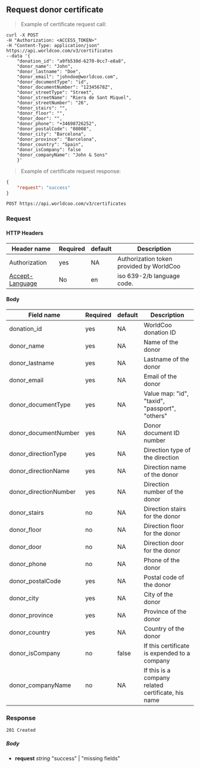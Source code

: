 ## Request donor certificate

> Example of certificate request call:

```shell
curl -X POST
-H "Authorization: <ACCESS_TOKEN>"
-H "Content-Type: application/json"
https://api.worldcoo.com/v3/certificates
--data '{
    "donation_id": "a9fb530d-6270-0cc7-e8a8",
    "donor_name": "John",
    "donor_lastname": "Doe",
    "donor_email": "johndoe@worldcoo.com",
    "donor_documentType": "id",
    "donor_documentNumber": "12345678Z",
    "donor_streetType": "Street",
    "donor_streetName": "Riera de Sant Miquel",
    "donor_streetNumber": "26",
    "donor_stairs": "",
    "donor_floor": "",
    "donor_door": "",
    "donor_phone": "+34698726252",
    "donor_postalCode": "08008",
    "donor_city": "Barcelona",
    "donor_province": "Barcelona",
    "donor_country": "Spain",
    "donor_isCompany": false
    "donor_companyName": "John & Sons"
    }'
```

> Example of certificate request response:

```json
{
    "request": "success"
}
```

`POST https://api.worldcoo.com/v3/certificates`

### Request

#### HTTP Headers

Header name | Required | default | Description
---------- | ------- | ------- | -------
Authorization | yes | NA | Authorization token provided by WorldCoo
[Accept-Language](https://www.w3.org/Protocols/rfc2616/rfc2616-sec14.html#sec14.4) | No | en | iso 639-2/b language code.

#### Body

Field name | Required | default | Description
---------- | ------- | ------- | -------
donation_id | yes | NA | WorldCoo donation ID
donor_name | yes | NA | Name of the donor
donor_lastname | yes | NA | Lastname of the donor
donor_email | yes | NA | Email of the donor
donor_documentType | yes | NA | Value map: "id", "taxid", "passport", "others"
donor_documentNumber | yes | NA | Donor document ID number
donor_directionType | yes | NA | Direction type of the direction
donor_directionName | yes | NA | Direction name of the donor
donor_directionNumber | yes | NA | Direction number of the donor
donor_stairs | no | NA | Direction stairs for the donor
donor_floor | no | NA | Direction floor for the donor
donor_door | no | NA | Direction door for the donor
donor_phone | no | NA | Phone of the donor
donor_postalCode | yes | NA | Postal code of the donor
donor_city | yes | NA | City of the donor
donor_province | yes | NA | Province of the donor
donor_country | yes | NA | Country of the donor
donor_isCompany | no | false | If this certificate is expended to a company
donor_companyName | no | NA | If this is a company related certificate, his name



### Response

`201 Created`

##### Body
- **request** *string* "success" | "missing fields"
